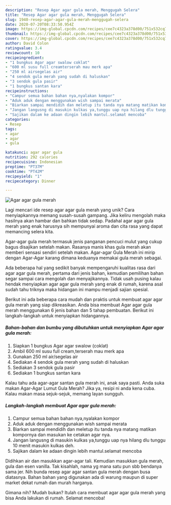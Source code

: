 ```yaml
---
description: "Resep Agar agar gula merah, Menggugah Selera"
title: "Resep Agar agar gula merah, Menggugah Selera"
slug: 1940-resep-agar-agar-gula-merah-menggugah-selera
date: 2020-07-20T08:33:50.954Z
image: https://img-global.cpcdn.com/recipes/cee7c4323a378d00/751x532cq70/agar-agar-gula-merah-foto-resep-utama.jpg
thumbnail: https://img-global.cpcdn.com/recipes/cee7c4323a378d00/751x532cq70/agar-agar-gula-merah-foto-resep-utama.jpg
cover: https://img-global.cpcdn.com/recipes/cee7c4323a378d00/751x532cq70/agar-agar-gula-merah-foto-resep-utama.jpg
author: David Colon
ratingvalue: 3.4
reviewcount: 10
recipeingredient:
- "1 bungkus Agar agar swalow coklat"
- "600 ml susu full creamterserah mau merk apa"
- "250 ml airsegelas air"
- "4 sendok gula merah yang sudah di haluskan"
- "3 sendok gula pasir"
- "1 bungkus santan kara"
recipeinstructions:
- "Campur semua bahan bahan nya,nyalakan kompor"
- "Aduk aduk dengan menggunakan wish sampai merata"
- "Biarkan sampai mendidih dan meletup itu tanda nya matang matikan kompornya dan masukan ke cetakan agar nya."
- "Jangan langusng di masukin kulkas ya,tunggu uap nya hilang dlu tunggu 10 menit masukin kulkas deh."
- "Sajikan dalam ke adaan dingin lebih mantul.selamat mencoba"
categories:
- Resep
tags:
- agar
- agar
- gula

katakunci: agar agar gula 
nutrition: 292 calories
recipecuisine: Indonesian
preptime: "PT37M"
cooktime: "PT42M"
recipeyield: "1"
recipecategory: Dinner

---
```



![Agar agar gula merah](https://img-global.cpcdn.com/recipes/cee7c4323a378d00/751x532cq70/agar-agar-gula-merah-foto-resep-utama.jpg)

Lagi mencari ide resep agar agar gula merah yang unik? Cara menyiapkannya memang susah-susah gampang. Jika keliru mengolah maka hasilnya akan hambar dan bahkan tidak sedap. Padahal agar agar gula merah yang enak harusnya sih mempunyai aroma dan cita rasa yang dapat memancing selera kita.

Agar-agar gula merah termasuk jenis panganan pencuci mulut yang cukup bagus disajikan setelah makan. Rasanya manis khas gula merah akan memberi sensasi sendiri setelah makan. Agar-agar Gula Merah ini mirip dengan Agar-Agar karang dimana keduanya memakai gula merah sebagai.

Ada beberapa hal yang sedikit banyak mempengaruhi kualitas rasa dari agar agar gula merah, pertama dari jenis bahan, kemudian pemilihan bahan segar sampai cara mengolah dan menyajikannya. Tidak usah pusing kalau hendak menyiapkan agar agar gula merah yang enak di rumah, karena asal sudah tahu triknya maka hidangan ini mampu menjadi sajian spesial.


Berikut ini ada beberapa cara mudah dan praktis untuk membuat agar agar gula merah yang siap dikreasikan. Anda bisa membuat Agar agar gula merah menggunakan 6 jenis bahan dan 5 tahap pembuatan. Berikut ini langkah-langkah untuk menyiapkan hidangannya.

<!--inarticleads1-->

##### Bahan-bahan dan bumbu yang dibutuhkan untuk menyiapkan Agar agar gula merah:

1. Siapkan 1 bungkus Agar agar swalow (coklat)
1. Ambil 600 ml susu full cream,terserah mau merk apa
1. Gunakan 250 ml air/segelas air
1. Sediakan 4 sendok gula merah yang sudah di haluskan
1. Sediakan 3 sendok gula pasir
1. Sediakan 1 bungkus santan kara


Kalau tahu ada agar-agar santan gula merah ini, anak saya pasti. Anda suka makan Agar-Agar Lumut Gula Merah? Jika ya, resipi ni anda kena cuba. Kalau makan masa sejuk-sejuk, memang layan sungguh. 

<!--inarticleads2-->

##### Langkah-langkah membuat Agar agar gula merah:

1. Campur semua bahan bahan nya,nyalakan kompor
1. Aduk aduk dengan menggunakan wish sampai merata
1. Biarkan sampai mendidih dan meletup itu tanda nya matang matikan kompornya dan masukan ke cetakan agar nya.
1. Jangan langusng di masukin kulkas ya,tunggu uap nya hilang dlu tunggu 10 menit masukin kulkas deh.
1. Sajikan dalam ke adaan dingin lebih mantul.selamat mencoba


Didihkan air dan masukkan agar-agar tali. Kemudian masukkan gula merah, gula dan esen vanilla. Tak kisahlah, nama yg mana satu pun sbb bendanya sama jer. Nih bunda resep agar agar santan gula merah dengan busa diatasnya. Bahan bahan yang digunakan ada di warung maupun di super market dekat rumah dan murah harganya. 

Gimana nih? Mudah bukan? Itulah cara membuat agar agar gula merah yang bisa Anda lakukan di rumah. Selamat mencoba!
